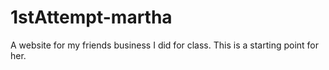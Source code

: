 # 1stAttempt-martha
A website for my friends business I did for class. This is a starting point for her. 
